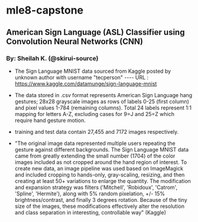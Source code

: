 # mle8-capstone
## American Sign Language (ASL) Classifier using Convolution Neural Networks (CNN)

### By: Sheilah K. (@skirui-source) 


* The Sign Language MNIST data sourced from Kaggle posted by unknown author with username "tecperson" ---- 
URL : https://www.kaggle.com/datamunge/sign-language-mnist

* The data stored in .csv format represents American Sign Language hang gestures; 28x28 grayscale images as rows of labels 0-25 (first column) and pixel values 1-784 (remaining columns). Total 24 labels represent 1:1 mapping for letters A-Z, excluding cases for 9=J and 25=Z which require hand 
gesture motion. 

* training and test data contain 27,455 and 7172 images respectively.  


* "The original image data represented multiple users repeating the gesture against different backgrounds. The Sign Language MNIST data came from greatly extending the small number (1704) of the color images included as not cropped around the hand region of interest. To create new data, an image pipeline was used based on ImageMagick and included cropping to hands-only, gray-scaling, resizing, and then creating at least 50+ variations to enlarge the quantity. The modification and expansion strategy was filters ('Mitchell', 'Robidoux', 'Catrom', 'Spline', 'Hermite'), along with 5% random pixelation, +/- 15% brightness/contrast, and finally 3 degrees rotation. Because of the tiny size of the images, these modifications effectively alter the resolution and class separation in interesting, controllable way" (Kaggle)
